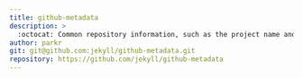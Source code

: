 ```yaml
---
title: github-metadata
description: >
  :octocat: Common repository information, such as the project name and description, is available to Jekyll sites hosted on GitHub Pages via `site.github`. [https://help.github.com/articles/repository-metadata-on-github-pages/](https://help.github.com/articles/repository-metadata-on-github-pages/)
author: parkr
git: git@github.com:jekyll/github-metadata.git
repository: https://github.com/jekyll/github-metadata
---
```

